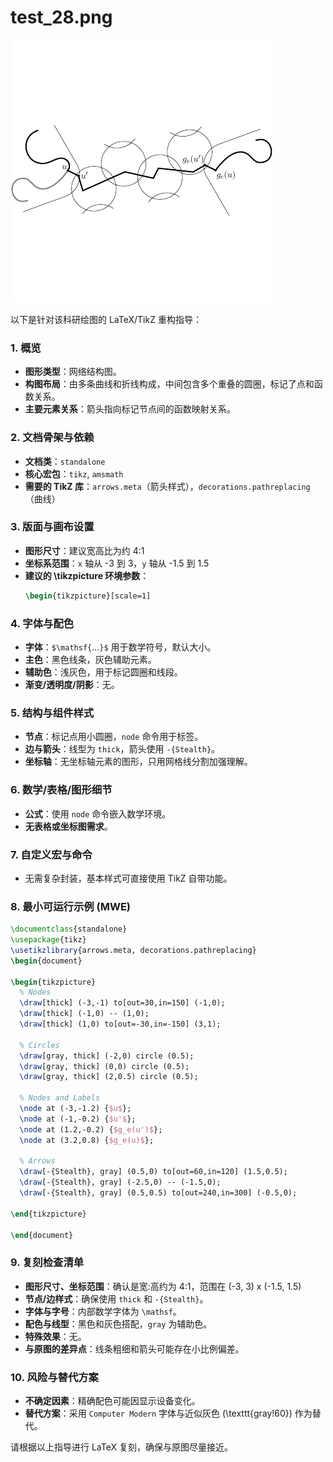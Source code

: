 # test_28.png

![test_28.png](../../../eval_dataset/images/test_28.png)

以下是针对该科研绘图的 LaTeX/TikZ 重构指导：

### 1. 概览
- **图形类型**：网络结构图。
- **构图布局**：由多条曲线和折线构成，中间包含多个重叠的圆圈，标记了点和函数关系。
- **主要元素关系**：箭头指向标记节点间的函数映射关系。

### 2. 文档骨架与依赖
- **文档类**：`standalone`
- **核心宏包**：`tikz`, `amsmath`
- **需要的 TikZ 库**：`arrows.meta`（箭头样式），`decorations.pathreplacing`（曲线）

### 3. 版面与画布设置
- **图形尺寸**：建议宽高比为约 4:1
- **坐标系范围**：`x` 轴从 -3 到 3，`y` 轴从 -1.5 到 1.5
- **建议的 \tikzpicture 环境参数**：
  ```latex
  \begin{tikzpicture}[scale=1]
  ```

### 4. 字体与配色
- **字体**：`$\mathsf{`...`}$` 用于数学符号，默认大小。
- **主色**：黑色线条，灰色辅助元素。
- **辅助色**：浅灰色，用于标记圆圈和线段。
- **渐变/透明度/阴影**：无。

### 5. 结构与组件样式
- **节点**：标记点用小圆圈，`node` 命令用于标签。
- **边与箭头**：线型为 `thick`，箭头使用 `-{Stealth}`。
- **坐标轴**：无坐标轴元素的图形，只用网格线分割加强理解。

### 6. 数学/表格/图形细节
- **公式**：使用 `node` 命令嵌入数学环境。
- **无表格或坐标图需求**。

### 7. 自定义宏与命令
- 无需复杂封装，基本样式可直接使用 TikZ 自带功能。

### 8. 最小可运行示例 (MWE)
```latex
\documentclass{standalone}
\usepackage{tikz}
\usetikzlibrary{arrows.meta, decorations.pathreplacing}
\begin{document}

\begin{tikzpicture}
  % Nodes
  \draw[thick] (-3,-1) to[out=30,in=150] (-1,0);
  \draw[thick] (-1,0) -- (1,0);
  \draw[thick] (1,0) to[out=-30,in=-150] (3,1);
  
  % Circles
  \draw[gray, thick] (-2,0) circle (0.5);
  \draw[gray, thick] (0,0) circle (0.5);
  \draw[gray, thick] (2,0.5) circle (0.5);
  
  % Nodes and Labels
  \node at (-3,-1.2) {$u$};
  \node at (-1,-0.2) {$u'$};
  \node at (1.2,-0.2) {$g_e(u')$};
  \node at (3.2,0.8) {$g_e(u)$};
  
  % Arrows
  \draw[-{Stealth}, gray] (0.5,0) to[out=60,in=120] (1.5,0.5);
  \draw[-{Stealth}, gray] (-2.5,0) -- (-1.5,0);
  \draw[-{Stealth}, gray] (0.5,0.5) to[out=240,in=300] (-0.5,0);
  
\end{tikzpicture}

\end{document}
```

### 9. 复刻检查清单
- **图形尺寸、坐标范围**：确认是宽:高约为 4:1，范围在 (-3, 3) x (-1.5, 1.5)
- **节点/边样式**：确保使用 `thick` 和 `-{Stealth}`。
- **字体与字号**：内部数学字体为 `\mathsf`。
- **配色与线型**：黑色和灰色搭配，`gray` 为辅助色。
- **特殊效果**：无。
- **与原图的差异点**：线条粗细和箭头可能存在小比例偏差。

### 10. 风险与替代方案
- **不确定因素**：精确配色可能因显示设备变化。
- **替代方案**：采用 `Computer Modern` 字体与近似灰色 (\texttt{gray!60}) 作为替代。

请根据以上指导进行 LaTeX 复刻，确保与原图尽量接近。
